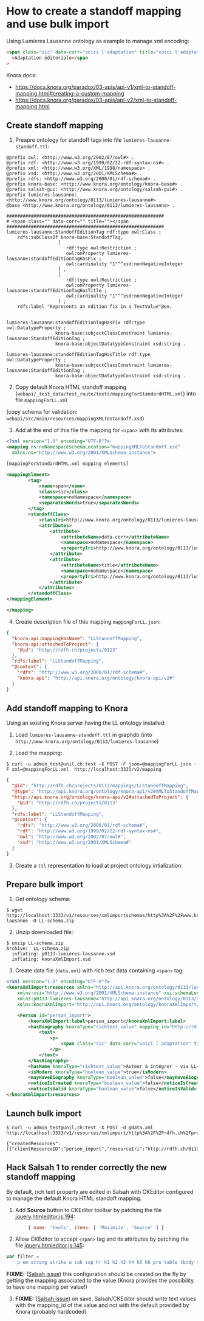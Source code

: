 # How to create a standoff mapping and use bulk import

Using Lumieres Lausanne ontology as example to manage xml encoding:

```html
<span class="sic" data-corr="voici l'adaptation" title="voici l'adaptation"
  >Adaptation éditoriale</span
>
```

Knora docs:

- https://docs.knora.org/paradox/03-apis/api-v1/xml-to-standoff-mapping.html#creating-a-custom-mapping
- https://docs.knora.org/paradox/03-apis/api-v2/xml-to-standoff-mapping.html

## Create standoff mapping

1.  Preapre ontology for standoff tags into file `lumieres-lausanne-standoff.ttl`:

```turtle
@prefix owl: <http://www.w3.org/2002/07/owl#> .
@prefix rdf: <http://www.w3.org/1999/02/22-rdf-syntax-ns#> .
@prefix xml: <http://www.w3.org/XML/1998/namespace> .
@prefix xsd: <http://www.w3.org/2001/XMLSchema#> .
@prefix rdfs: <http://www.w3.org/2000/01/rdf-schema#> .
@prefix knora-base: <http://www.knora.org/ontology/knora-base#> .
@prefix salsah-gui: <http://www.knora.org/ontology/salsah-gui#> .
@prefix lumieres-lausanne: <http://www.knora.org/ontology/0113/lumieres-lausanne#> .
@base <http://www.knora.org/ontology/0113/lumieres-lausanne> .

##########################################################
# <span class="" data-corr="" title=""></span
##########################################################
lumieres-lausanne:StandoffEditionTag rdf:type owl:Class ;
    rdfs:subClassOf knora-base:StandoffTag,
                   [
                      rdf:type owl:Restriction ;
                      owl:onProperty lumieres-lausanne:standoffEditionTagHasFix ;
                      owl:cardinality "1"^^xsd:nonNegativeInteger
                   ] ,
                   [
                      rdf:type owl:Restriction ;
                      owl:onProperty lumieres-lausanne:standoffEditionTagHasTitle ;
                      owl:cardinality "1"^^xsd:nonNegativeInteger
                   ] ;
    rdfs:label "Represents an edition fix in a TextValue"@en.


lumieres-lausanne:standoffEditionTagHasFix rdf:type owl:DatatypeProperty ;
                  knora-base:subjectClassConstraint lumieres-lausanne:StandoffEditionTag ;
                  knora-base:objectDatatypeConstraint xsd:string .

lumieres-lausanne:standoffEditionTagHasTitle rdf:type owl:DatatypeProperty ;
                  knora-base:subjectClassConstraint lumieres-lausanne:StandoffEditionTag ;
                  knora-base:objectDatatypeConstraint xsd:string .

```

2. Copy default Knora HTML standoff mapping (`webapi/_test_data/test_route/texts/mappingForStandardHTML.xml`) into file `mappingForLL.xml`

(copy schema for validation: `webapi/src/main/resources/mappingXMLToStandoff.xsd`)

3. Add at the end of this file the mapping for `<span>` with its attributes:

```xml
<?xml version="1.0" encoding="UTF-8"?>
<mapping ns:noNamespaceSchemaLocation="mappingXMLToStandoff.xsd"
  xmlns:ns="http://www.w3.org/2001/XMLSchema-instance">

[mappingForStandardHTML.xml mapping elements]

<mappingElement>
        <tag>
            <name>span</name>
            <class>sic</class>
            <namespace>noNamespace</namespace>
            <separatesWords>true</separatesWords>
        </tag>
        <standoffClass>
            <classIri>http://www.knora.org/ontology/0113/lumieres-lausanne#StandoffEditionTag</classIri>
            <attributes>
                <attribute>
                    <attributeName>data-corr</attributeName>
                    <namespace>noNamespace</namespace>
                    <propertyIri>http://www.knora.org/ontology/0113/lumieres-lausanne#standoffEditionTagHasFix</propertyIri>
                </attribute>
                <attribute>
                    <attributeName>title</attributeName>
                    <namespace>noNamespace</namespace>
                    <propertyIri>http://www.knora.org/ontology/0113/lumieres-lausanne#standoffEditionTagHasTitle</propertyIri>
                </attribute>
            </attributes>
        </standoffClass>
</mappingElement>

</mapping>
```

4.  Create description file of this mapping `mappingForLL.json`:

```json
{
  "knora-api:mappingHasName": "LLStandoffMapping",
  "knora-api:attachedToProject": {
    "@id": "http://rdfh.ch/projects/0113"
  },
  "rdfs:label": "LLStandoffMapping",
  "@context": {
    "rdfs": "http://www.w3.org/2000/01/rdf-schema#",
    "knora-api": "http://api.knora.org/ontology/knora-api/v2#"
  }
}
```

## Add standoff mapping to Knora

Using an existing Knora server having the LL ontology installed:

1.  Load `lumieres-lausanne-standoff.ttl` in graphdb (into `http://www.knora.org/ontology/0113/lumieres-lausanne`)

2.  Load the mapping:

```shell
$ curl -u admin_test@unil.ch:test -X POST -F json=@mappingForLL.json -F xml=@mappingForLL.xml  http://localhost:3333/v2/mapping
```

```json
{
  "@id": "http://rdfh.ch/projects/0113/mappings/LLStandoffMapping",
  "@type": "http://api.knora.org/ontology/knora-api/v2#XMLToStandoffMapping",
  "http://api.knora.org/ontology/knora-api/v2#attachedToProject": {
    "@id": "http://rdfh.ch/projects/0113"
  },
  "rdfs:label": "LLStandoffMapping",
  "@context": {
    "rdfs": "http://www.w3.org/2000/01/rdf-schema#",
    "rdf": "http://www.w3.org/1999/02/22-rdf-syntax-ns#",
    "owl": "http://www.w3.org/2002/07/owl#",
    "xsd": "http://www.w3.org/2001/XMLSchema#"
  }
}
```

3. Create a `ttl` representation to load at project ontology intialization:

## Prepare bulk import

1.  Get ontology schema:

```shell
$ wget http://localhost:3333/v1/resources/xmlimportschemas/http%3A%2F%2Fwww.knora.org%2Fontology%2F0113%2Flumieres-lausanne -O LL-schema.zip
```

2.  Unzip downloaded file:

```shell
$ unzip LL-schema.zip
Archive:  LL-schema.zip
  inflating: p0113-lumieres-lausanne.xsd
  inflating: knoraXmlImport.xsd
```

3.  Create data file (`data.xml`) with rich text data containing `<span>` tag:

```xml
<?xml version="1.0" encoding="UTF-8"?>
<knoraXmlImport:resources xmlns="http://api.knora.org/ontology/0113/lumieres-lausanne/xml-import/v1#"
    xmlns:xsi="http://www.w3.org/2001/XMLSchema-instance" xsi:schemaLocation="http://api.knora.org/ontology/0113/lumieres-lausanne/xml-import/v1# p0113-lumieres-lausanne.xsd"
    xmlns:p0113-lumieres-lausanne="http://api.knora.org/ontology/0113/lumieres-lausanne/xml-import/v1#"
    xmlns:knoraXmlImport="http://api.knora.org/ontology/knoraXmlImport/v1#">

    <Person id="person_import">
        <knoraXmlImport:label>person_import</knoraXmlImport:label>
        <hasBiography knoraType="richtext_value" mapping_id="http://rdfh.ch/projects/0113/mappings/LLStandoffMapping">
            <text>
                <p>
                    <span class="sic" data-corr="voici l'adaptation" title="voici l'adaptation">Adaptation éditoriale</span>
                </p>
            </text>
        </hasBiography>
        <hasName knoraType="richtext_value">Auteur à intégrer - via LL</hasName>
        <isModern knoraType="boolean_value">true</isModern>
        <mayHaveBiography knoraType="boolean_value">false</mayHaveBiography>
        <noticeIsCreated knoraType="boolean_value">false</noticeIsCreated>
        <noticeIsValid knoraType="boolean_value">false</noticeIsValid>
</knoraXmlImport:resources>
```

## Launch bulk import

```shell
$ curl -u admin_test@unil.ch:test -X POST -d @data.xml http://localhost:3333/v1/resources/xmlimport/http%3A%2F%2Frdfh.ch%2Fprojects%2F0113

{"createdResources":[{"clientResourceID":"person_import","resourceIri":"http://rdfh.ch/0113/oLtoCaxDTNOCdNUEeM_qNA","label":"person_import"}],"status":0}
```

## Hack Salsah 1 to render correctly the new standoff mapping

By default, rich text property are edited in Salsah with CKEditor configured to manage the default Knora HTML standoff mapping.

1.  Add **Source** button to CKEditor toolbar by patching the file [jquery.htmleditor.js:194](https://github.com/dhlab-basel/Knora/blob/51b19ac26f7e30f7e47b6e66ed00206bd2932df0/salsah1/src/public/js/jquery.htmleditor.js#L194):

```javascript
        { name: 'tools', items: [ 'Maximize', 'Source' ] }
```

2.  Allow CKEditor to accept `<span>` tag and its attributes by patching the file [jquery.htmleditor.js:145](https://github.com/dhlab-basel/Knora/blob/51b19ac26f7e30f7e47b6e66ed00206bd2932df0/salsah1/src/public/js/jquery.htmleditor.js#L145):

```javascript
var filter =
  ' p em strong strike u sub sup hr h1 h2 h3 h4 h5 h6 pre table tbody tr td ol ul li cite blockquote code; a[!href](salsah-link); span(sic)[data-corr,title] ';
```

**FIXME:** ([Salsah issue](https://github.com/dhlab-basel/Knora/issues/908)) this configuration should be created on the fly by getting the mapping associated to the value (Knora provides the possibility to have one mapping per value!)

3.  **FIXME:** ([Salsah issue](https://github.com/dhlab-basel/Knora/issues/907)) on save, Salsah/CKEditor should write text values with the mapping_id of the value and not with the default provided by Knora (probably hardcoded)
